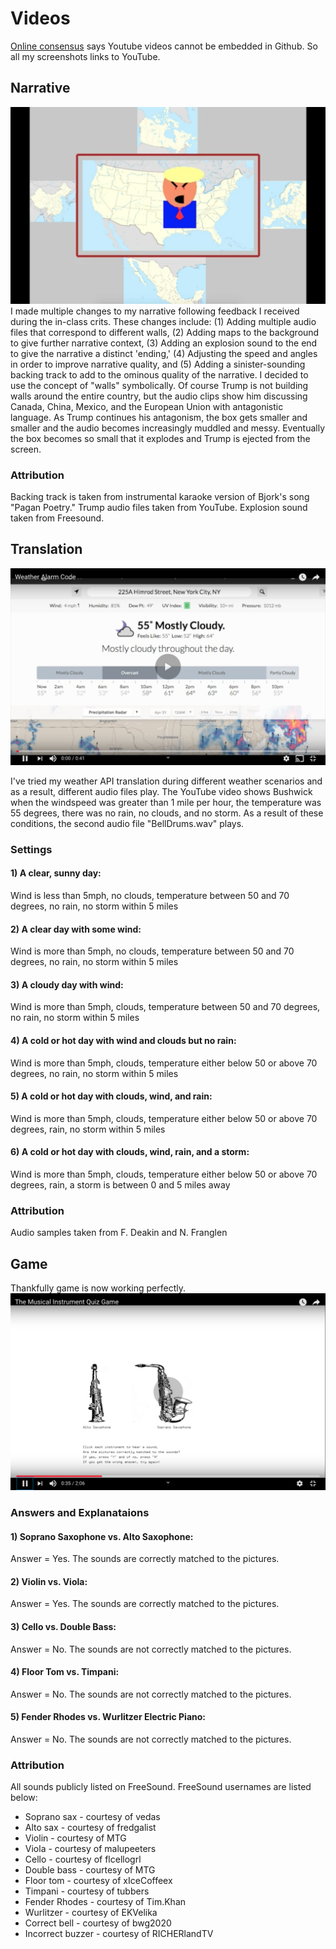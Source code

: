 # Videos
[Online consensus](https://stackoverflow.com/questions/11804820/embed-a-youtube-video) says Youtube videos cannot be embedded in Github. So all my screenshots links to YouTube.

## Narrative
[![alt text](https://github.com/wittenjeremy/openframeworks/blob/master/Image%20files/trumpscreenshot.png)](https://www.youtube.com/watch?v=I3YaRhRx-1c)
I made multiple changes to my narrative following feedback I received during the in-class crits. These changes include: (1) Adding multiple audio files that correspond to different walls, (2) Adding maps to the background to give further narrative context, (3) Adding an explosion sound to the end to give the narrative a distinct 'ending,' (4) Adjusting the speed and angles in order to improve narrative quality, and (5) Adding a sinister-sounding backing track to add to the ominous quality of the narrative. I decided to use the concept of "walls" symbolically. Of course Trump is not building walls around the entire country, but the audio clips show him discussing Canada, China, Mexico, and the European Union with antagonistic language. As Trump continues his antagonism, the box gets smaller and smaller and the audio becomes increasingly muddled and messy. Eventually the box becomes so small that it explodes and Trump is ejected from the screen. 

### Attribution 
Backing track is taken from instrumental karaoke version of Bjork's song "Pagan Poetry." Trump audio files taken from YouTube. Explosion sound taken from Freesound.

## Translation
[![alt text](https://github.com/wittenjeremy/openframeworks/blob/master/Image%20files/Weatherscreenshot.png)](https://www.youtube.com/watch?v=GyJEt7Z_V7Y)


I've tried my weather API translation during different weather scenarios and as a result, different audio files play. The YouTube video shows Bushwick when the windspeed was greater than 1 mile per hour, the temperature was 55 degrees, there was no rain, no clouds, and no storm. As a result of these conditions, the second audio file "BellDrums.wav" plays.

### Settings
#### 1) A clear, sunny day: 
Wind is less than 5mph, no clouds, temperature between 50 and 70 degrees, no rain, no storm within 5 miles

#### 2) A clear day with some wind: 
Wind is more than 5mph, no clouds, temperature between 50 and 70 degrees, no rain, no storm within 5 miles

#### 3) A cloudy day with wind: 
Wind is more than 5mph, clouds, temperature between 50 and 70 degrees, no rain, no storm within 5 miles

#### 4) A cold or hot day with wind and clouds but no rain: 
Wind is more than 5mph, clouds, temperature either below 50 or above 70 degrees, no rain, no storm within 5 miles

#### 5) A cold or hot day with clouds, wind, and rain: 
Wind is more than 5mph, clouds, temperature either below 50 or above 70 degrees, rain, no storm within 5 miles

#### 6) A cold or hot day with clouds, wind, rain, and a storm: 
Wind is more than 5mph, clouds, temperature either below 50 or above 70 degrees, rain, a storm is between 0 and 5 miles away

### Attribution
Audio samples taken from F. Deakin and N. Franglen


## Game
Thankfully game is now working perfectly. 
[![alt text](https://github.com/wittenjeremy/openframeworks/blob/master/Image%20files/quizgame.png)](https://youtu.be/edsrEVmflP4)

### Answers and Explanataions
#### 1) Soprano Saxophone vs. Alto Saxophone: 
Answer = Yes. The sounds are correctly matched to the pictures.

#### 2) Violin vs. Viola: 
Answer = Yes. The sounds are correctly matched to the pictures.

#### 3) Cello vs. Double Bass: 
Answer = No. The sounds are not correctly matched to the pictures.

#### 4) Floor Tom vs. Timpani: 
Answer = No. The sounds are not correctly matched to the pictures.

#### 5) Fender Rhodes vs. Wurlitzer Electric Piano: 
Answer = No. The sounds are not correctly matched to the pictures.

### Attribution
All sounds publicly listed on FreeSound. FreeSound usernames are listed below:
- Soprano sax - courtesy of vedas
- Alto sax - courtesy of fredgalist
- Violin - courtesy of MTG
- Viola - courtesy of malupeeters
- Cello - courtesy of flcellogrl
- Double bass - courtesy of MTG
- Floor tom - courtesy of xIceCoffeex
- Timpani - courtesy of tubbers
- Fender Rhodes - courtesy of  Tim.Khan
- Wurlitzer - courtesy of EKVelika
- Correct bell - courtesy of bwg2020
- Incorrect buzzer - courtesy of RICHERlandTV
